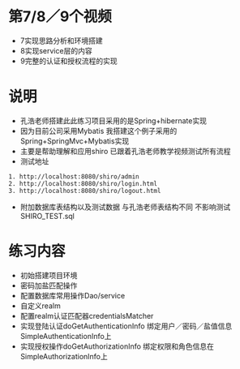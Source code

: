 # 第7/8／9个视频
* 7实现思路分析和环境搭建
* 8实现service层的内容
* 9完整的认证和授权流程的实现
# 说明
* 孔浩老师搭建此此练习项目采用的是Spring+hibernate实现
* 因为目前公司采用Mybatis 我搭建这个例子采用的Spring+SpringMvc+Mybatis实现
* 主要是帮助理解和应用shiro 已跟着孔浩老师教学视频测试所有流程
* 测试地址
```
1. http://localhost:8080/shiro/admin
2. http://localhost:8080/shiro/login.html
3. http://localhost:8080/shiro/logout.html
```
* 附加数据库表结构以及测试数据 与孔浩老师表结构不同 不影响测试SHIRO_TEST.sql 
# 练习内容
* 初始搭建项目环境
* 密码加盐匹配操作
* 配置数据库常用操作Dao/service
* 自定义realm
* 配置realm认证匹配器credentialsMatcher
* 实现登陆认证doGetAuthenticationInfo 绑定用户／密码／盐值信息SimpleAuthenticationInfo上
* 实现授权操作doGetAuthorizationInfo 绑定权限和角色信息在SimpleAuthorizationInfo上